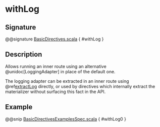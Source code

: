 # withLog

## Signature

@@signature [BasicDirectives.scala]($akka-http$/akka-http/src/main/scala/akka/http/scaladsl/server/directives/BasicDirectives.scala) { #withLog }

## Description

Allows running an inner route using an alternative @unidoc[LoggingAdapter] in place of the default one.

The logging adapter can be extracted in an inner route using @ref[extractLog](extractLog.md) directly,
or used by directives which internally extract the materializer without surfacing this fact in the API.

## Example

@@snip [BasicDirectivesExamplesSpec.scala]($test$/scala/docs/http/scaladsl/server/directives/BasicDirectivesExamplesSpec.scala) { #withLog0 }